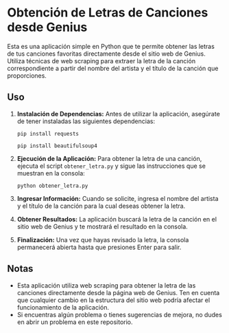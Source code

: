 # Obtención de Letras de Canciones desde Genius

Esta es una aplicación simple en Python que te permite obtener las letras de tus canciones favoritas directamente desde el sitio web de Genius. Utiliza técnicas de web scraping para extraer la letra de la canción correspondiente a partir del nombre del artista y el título de la canción que proporciones.

## Uso

1. **Instalación de Dependencias:** Antes de utilizar la aplicación, asegúrate de tener instaladas las siguientes dependencias:

    `pip install requests`

    `pip install beautifulsoup4`


3. **Ejecución de la Aplicación:** Para obtener la letra de una canción, ejecuta el script `obtener_letra.py` y sigue las instrucciones que se muestran en la consola:

    `python obtener_letra.py`


4. **Ingresar Información:** Cuando se solicite, ingresa el nombre del artista y el título de la canción para la cual deseas obtener la letra.

5. **Obtener Resultados:** La aplicación buscará la letra de la canción en el sitio web de Genius y te mostrará el resultado en la consola.

6. **Finalización:** Una vez que hayas revisado la letra, la consola permanecerá abierta hasta que presiones Enter para salir.

## Notas

- Esta aplicación utiliza web scraping para obtener la letra de las canciones directamente desde la página web de Genius. Ten en cuenta que cualquier cambio en la estructura del sitio web podría afectar el funcionamiento de la aplicación.
- Si encuentras algún problema o tienes sugerencias de mejora, no dudes en abrir un problema en este repositorio.
